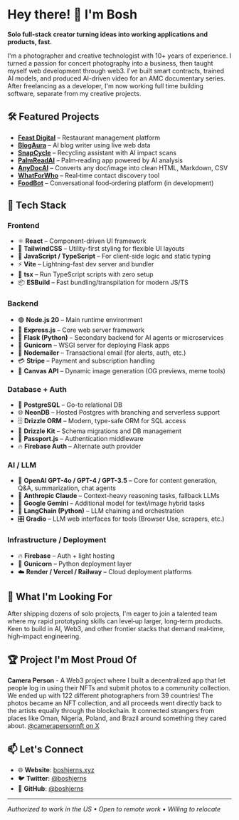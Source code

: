 # Hey there! 👋 I'm Bosh

**Solo full-stack creator turning ideas into working applications and products, fast.**

I'm a photographer and creative technologist with 10+ years of experience. I turned a passion for concert photography into a business, then taught myself web development through web3. I've built smart contracts, trained AI models, and produced AI-driven video for an AMC documentary series. After freelancing as a developer, I'm now working full time building software, separate from my creative projects.

## 🛠️ Featured Projects

- **[Feast Digital](https://feast.digital)** – Restaurant management platform
- **[BlogAura](https://blogaura.ai)** – AI blog writer using live web data
- **[SnapCycle](https://snapcycle.fun)** – Recycling assistant with AI impact scans
- **[PalmReadAI](https://palmreadai.com)** – Palm‑reading app powered by AI analysis
- **[AnyDocAI](https://anydocai.com)** – Converts any doc/image into clean HTML, Markdown, CSV
- **[WhatForWho](https://whatforwho.xyz)** – Real‑time contact discovery tool
- **[FoodBot](https://foodbot.shop)** – Conversational food‑ordering platform (in development)

## 🧠 Tech Stack

### Frontend
- ⚛️ **React** – Component-driven UI framework
- 🎨 **TailwindCSS** – Utility-first styling for flexible UI layouts
- 📝 **JavaScript / TypeScript** – For client-side logic and static typing
- ⚡ **Vite** – Lightning-fast dev server and bundler
- 🔧 **tsx** – Run TypeScript scripts with zero setup
- 📦 **ESBuild** – Fast bundling/transpilation for modern JS/TS

### Backend
- 🟢 **Node.js 20** – Main runtime environment
- 🚀 **Express.js** – Core web server framework
- 🐍 **Flask (Python)** – Secondary backend for AI agents or microservices
- 🦄 **Gunicorn** – WSGI server for deploying Flask apps
- 📧 **Nodemailer** – Transactional email (for alerts, auth, etc.)
- 💳 **Stripe** – Payment and subscription handling
- 🎨 **Canvas API** – Dynamic image generation (OG previews, meme tools)

### Database + Auth
- 🐘 **PostgreSQL** – Go-to relational DB
- 🌐 **NeonDB** – Hosted Postgres with branching and serverless support
- 🗄️ **Drizzle ORM** – Modern, type-safe ORM for SQL access
- 🔧 **Drizzle Kit** – Schema migrations and DB management
- 🛂 **Passport.js** – Authentication middleware
- 🔥 **Firebase Auth** – Alternate auth provider

### AI / LLM
- 🤖 **OpenAI GPT-4o / GPT-4 / GPT-3.5** – Core for content generation, Q&A, summarization, chat agents
- 🧠 **Anthropic Claude** – Context-heavy reasoning tasks, fallback LLMs
- 💎 **Google Gemini** – Additional model for text/image hybrid tasks
- 🔗 **LangChain (Python)** – LLM chaining and orchestration
- 🎛️ **Gradio** – LLM web interfaces for tools (Browser Use, scrapers, etc.)

### Infrastructure / Deployment
- 🔥 **Firebase** – Auth + light hosting
- 🦄 **Gunicorn** – Python deployment layer
- ☁️ **Render / Vercel / Railway** – Cloud deployment platforms

## 🎯 What I'm Looking For

After shipping dozens of solo projects, I'm eager to join a talented team where my rapid prototyping skills can level‑up larger, long‑term products. Keen to build in AI, Web3, and other frontier stacks that demand real‑time, high‑impact engineering.

## 🏆 Project I'm Most Proud Of

**Camera Person** - A Web3 project where I built a decentralized app that let people log in using their NFTs and submit photos to a community collection. We ended up with 122 different photographers from 39 countries! The photos became an NFT collection, and all proceeds went directly back to the artists equally through the blockchain. It connected strangers from places like Oman, Nigeria, Poland, and Brazil around something they cared about. [@camerapersonnft on X](https://twitter.com/camerapersonnft)

## 📫 Let's Connect

- 🌐 **Website**: [boshjerns.xyz](https://www.boshjerns.xyz/)
- 🐦 **Twitter**: [@boshjerns](https://twitter.com/boshjerns)
- 💼 **GitHub**: [@boshjerns](https://github.com/boshjerns)

---

*Authorized to work in the US • Open to remote work • Willing to relocate* 